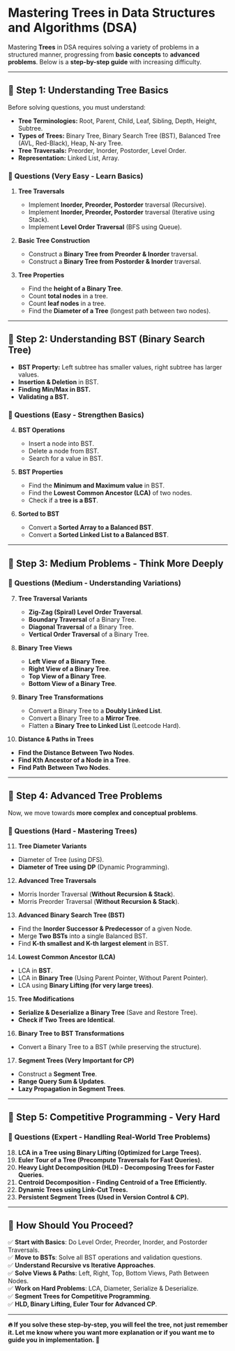 # Mastering Trees in Data Structures and Algorithms (DSA)

Mastering **Trees** in DSA requires solving a variety of problems in a structured manner, progressing from **basic concepts** to **advanced problems**. Below is a **step-by-step guide** with increasing difficulty.

---

## **📌 Step 1: Understanding Tree Basics**
Before solving questions, you must understand:

- **Tree Terminologies:** Root, Parent, Child, Leaf, Sibling, Depth, Height, Subtree.
- **Types of Trees:** Binary Tree, Binary Search Tree (BST), Balanced Tree (AVL, Red-Black), Heap, N-ary Tree.
- **Tree Traversals:** Preorder, Inorder, Postorder, Level Order.
- **Representation:** Linked List, Array.

### **📝 Questions (Very Easy - Learn Basics)**
1. **Tree Traversals**
   - Implement **Inorder, Preorder, Postorder** traversal (Recursive).
   - Implement **Inorder, Preorder, Postorder** traversal (Iterative using Stack).
   - Implement **Level Order Traversal** (BFS using Queue).

2. **Basic Tree Construction**
   - Construct a **Binary Tree from Preorder & Inorder** traversal.
   - Construct a **Binary Tree from Postorder & Inorder** traversal.

3. **Tree Properties**
   - Find the **height of a Binary Tree**.
   - Count **total nodes** in a tree.
   - Count **leaf nodes** in a tree.
   - Find the **Diameter of a Tree** (longest path between two nodes).

---

## **📌 Step 2: Understanding BST (Binary Search Tree)**
- **BST Property:** Left subtree has smaller values, right subtree has larger values.
- **Insertion & Deletion** in BST.
- **Finding Min/Max in BST.**
- **Validating a BST.**

### **📝 Questions (Easy - Strengthen Basics)**
4. **BST Operations**
   - Insert a node into BST.
   - Delete a node from BST.
   - Search for a value in BST.

5. **BST Properties**
   - Find the **Minimum and Maximum value** in BST.
   - Find the **Lowest Common Ancestor (LCA)** of two nodes.
   - Check if a **tree is a BST**.

6. **Sorted to BST**
   - Convert a **Sorted Array to a Balanced BST**.
   - Convert a **Sorted Linked List to a Balanced BST**.

---

## **📌 Step 3: Medium Problems - Think More Deeply**
### **📝 Questions (Medium - Understanding Variations)**
7. **Tree Traversal Variants**
   - **Zig-Zag (Spiral) Level Order Traversal**.
   - **Boundary Traversal** of a Binary Tree.
   - **Diagonal Traversal** of a Binary Tree.
   - **Vertical Order Traversal** of a Binary Tree.

8. **Binary Tree Views**
   - **Left View of a Binary Tree**.
   - **Right View of a Binary Tree**.
   - **Top View of a Binary Tree**.
   - **Bottom View of a Binary Tree**.

9. **Binary Tree Transformations**
   - Convert a Binary Tree to a **Doubly Linked List**.
   - Convert a Binary Tree to a **Mirror Tree**.
   - Flatten a **Binary Tree to Linked List** (Leetcode Hard).

10. **Distance & Paths in Trees**
   - **Find the Distance Between Two Nodes**.
   - **Find Kth Ancestor of a Node in a Tree**.
   - **Find Path Between Two Nodes**.

---

## **📌 Step 4: Advanced Tree Problems**
Now, we move towards **more complex and conceptual problems**.

### **📝 Questions (Hard - Mastering Trees)**
11. **Tree Diameter Variants**
   - Diameter of Tree (using DFS).
   - **Diameter of Tree using DP** (Dynamic Programming).

12. **Advanced Tree Traversals**
   - Morris Inorder Traversal (**Without Recursion & Stack**).
   - Morris Preorder Traversal (**Without Recursion & Stack**).

13. **Advanced Binary Search Tree (BST)**
   - Find the **Inorder Successor & Predecessor** of a given Node.
   - Merge **Two BSTs** into a single Balanced BST.
   - Find **K-th smallest and K-th largest element** in BST.

14. **Lowest Common Ancestor (LCA)**
   - LCA in **BST**.
   - LCA in **Binary Tree** (Using Parent Pointer, Without Parent Pointer).
   - LCA using **Binary Lifting (for very large trees)**.

15. **Tree Modifications**
   - **Serialize & Deserialize a Binary Tree** (Save and Restore Tree).
   - **Check if Two Trees are Identical**.

16. **Binary Tree to BST Transformations**
   - Convert a Binary Tree to a BST (while preserving the structure).

17. **Segment Trees (Very Important for CP)**
   - Construct a **Segment Tree**.
   - **Range Query Sum & Updates**.
   - **Lazy Propagation in Segment Trees**.

---

## **📌 Step 5: Competitive Programming - Very Hard**
### **📝 Questions (Expert - Handling Real-World Tree Problems)**
18. **LCA in a Tree using Binary Lifting (Optimized for Large Trees).**
19. **Euler Tour of a Tree (Precompute Traversals for Fast Queries).**
20. **Heavy Light Decomposition (HLD) - Decomposing Trees for Faster Queries.**
21. **Centroid Decomposition - Finding Centroid of a Tree Efficiently.**
22. **Dynamic Trees using Link-Cut Trees.**
23. **Persistent Segment Trees (Used in Version Control & CP).**

---

## **📌 How Should You Proceed?**
✅ **Start with Basics**: Do Level Order, Preorder, Inorder, and Postorder Traversals.  
✅ **Move to BSTs**: Solve all BST operations and validation questions.  
✅ **Understand Recursive vs Iterative Approaches**.  
✅ **Solve Views & Paths**: Left, Right, Top, Bottom Views, Path Between Nodes.  
✅ **Work on Hard Problems**: LCA, Diameter, Serialize & Deserialize.  
✅ **Segment Trees for Competitive Programming**.  
✅ **HLD, Binary Lifting, Euler Tour for Advanced CP**.

---

**🔥 If you solve these step-by-step, you will **feel the tree**, not just remember it. Let me know where you want more explanation or if you want me to guide you in implementation. 🚀**
